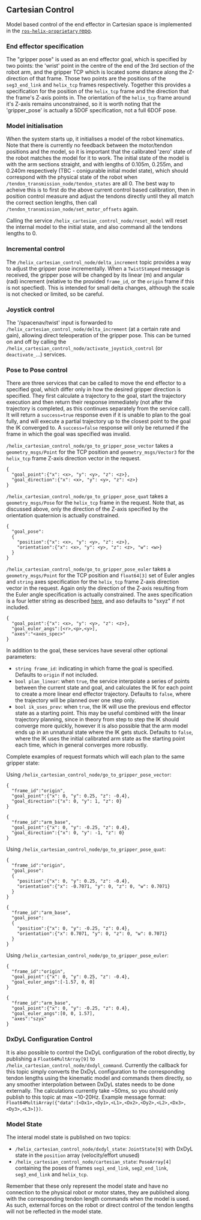 ## Cartesian Control
Model based control of the end effector in Cartesian space is implemented in the [`ros-helix-proprietary` repo](https://github.com/helix-robotics-ag/ros-helix-proprietary). 

### End effector specification
The "gripper pose" is used as an end effector goal, which is specified by two points: the 'wrist' point in the centre of the end of the 3rd section of the robot arm, and the gripper TCP which is located some distance along the Z-direction of that frame. Those two points are the positions of the `seg3_end_link` and `helix_tcp` frames respectively. Together this provides a specification for the position of the `helix_tcp` frame and the direction that the frame's Z-axis points in. The orientation of the `helix_tcp` frame around it's Z-axis remains unconstrained, so it is worth noting that the 'gripper_pose' is actually a 5DOF specification, not a full 6DOF pose.

### Model initialisation
When the system starts up, it initialises a model of the robot kinematics. Note that there is currently no feedback between the motor/tendon positions and the model, so it is important that the calibrated 'zero' state of the robot matches the model for it to work. The initial state of the model is with the arm sections straight, and with lengths of 0.105m, 0.255m, and 0.240m respectively (TBC - conigurable initial model state), which should correspond with the physical state of the robot when `/tendon_transmission_node/tendon_states` are all 0. The best way to acheive this is to first do the above current control based calibration, then in position control measure and adjust the tendons directly until they all match the correct section lengths, then call `/tendon_transmission_node/set_motor_offsets` again.

Calling the service `/helix_cartesian_control_node/reset_model` will reset the internal model to the initial state, and also command all the tendons lengths to 0.

### Incremental control
The `/helix_cartesian_control_node/delta_increment` topic provides a way to adjust the gripper pose incrementally. When a `TwistStamped` message is received, the gripper pose will be changed by its linear (m) and angular (rad) increment (relative to the provided `frame_id`, or the `origin` frame if this is not specfied). This is intended for small delta changes, although the scale is not checked or limited, so be careful.

### Joystick control
The '/spacenav/twist' input is forwarded to `/helix_cartesian_control_node/delta_increment` (at a certain rate and gain), allowing direct teleoperation of the gripper pose. This can be turned on and off by calling the `/helix_cartesian_control_node/activate_joystick_control` (or `deactivate_`...) services.

### Pose to Pose control
There are three services that can be called to move the end effector to a specified goal, which differ only in how the desired gripper direction is specified. They first calculate a trajectory to the goal, start the trajectory execution and then return their response immediately (not after the trajectory is completed, as this continues separately from the service call). It will return a `success=true` response even if it is unable to plan to the goal fully, and will execute a partial trajectory up to the closest point to the goal the IK converged to. A `success=false` response will only be returned if the frame in which the goal was specified was invalid.

`/helix_cartesian_control_node/go_to_gripper_pose_vector` takes a `geometry_msgs/Point` for the TCP position and `geometry_msgs/Vector3` for the `helix_tcp` frame Z-axis direction vector in the request.
```
{
  "goal_point":{"x": <x>, "y": <y>, "z": <z>},
  "goal_direction":{"x": <x>, "y": <y>, "z": <z>}
}
```
`/helix_cartesian_control_node/go_to_gripper_pose_quat` takes a `geometry_msgs/Pose` for the `helix_tcp` frame in the request. Note that, as discussed above, only the direction of the Z-axis specified by the orientation quaternion is actually constrained.
```
{
  "goal_pose":
  {
    "position":{"x": <x>, "y": <y>, "z": <z>},
    "orientation":{"x": <x>, "y": <y>, "z": <z>, "w": <w>}
  }
}
```
`/helix_cartesian_control_node/go_to_gripper_pose_euler` takes a `geometry_msgs/Point` for the TCP position and `float64[3]` set of Euler angles and `string` axes specification for the `helix_tcp` frame Z-axis direction vector in the request. Again only the direction of the Z-axis resulting from the Euler angle specification is actually constrained. The axes specification is a four letter string as described [here](https://matthew-brett.github.io/transforms3d/reference/transforms3d.euler.html#specifying-angle-conventions), and aso defaults to "sxyz" if not included.
```
{
  "goal_point":{"x": <x>, "y": <y>, "z": <z>},
  "goal_euler_angs":[<r>,<p>,<y>],
  "axes":"<axes_spec>"
}
```
In addition to the goal, these services have several other optional parameters:
- `string frame_id`: indicating in which frame the goal is specified. Defaults to `origin` if not included.
- `bool plan_linear`: when `true`, the service interpolate a series of points between the current state and goal, and calculates the IK for each point to create a more linear end effector trajectory. Defaults to `false`, where the trajectory will be planned over one step only.
- `bool ik_uses_prev`: when `true`, the IK will use the previous end effector state as a starting point. This may be useful combined with the linear trajectory planning, since in theory from step to step the IK should converge more quickly, however it is also possible that the arm model ends up in an unnatural state where the IK gets stuck. Defaults to `false`, where the IK uses the initial calibrated arm state as the starting point each time, which in general converges more robustly.

Complete examples of request formats which will each plan to the same gripper state:

Using `/helix_cartesian_control_node/go_to_gripper_pose_vector`:
```
{
  "frame_id":"origin",
  "goal_point":{"x": 0, "y": 0.25, "z": -0.4},
  "goal_direction":{"x": 0, "y": 1, "z": 0}
}
```
```
{
  "frame_id":"arm_base",
  "goal_point":{"x": 0, "y": -0.25, "z": 0.4},
  "goal_direction":{"x": 0, "y": -1, "z": 0}
}
```

Using `/helix_cartesian_control_node/go_to_gripper_pose_quat`:
```
{
  "frame_id":"origin",
  "goal_pose":
  {
    "position":{"x": 0, "y": 0.25, "z": -0.4},
    "orientation":{"x": -0.7071, "y": 0, "z": 0, "w": 0.7071}
  }
}
```
```
{
  "frame_id":"arm_base",
  "goal_pose":
  {
    "position":{"x": 0, "y": -0.25, "z": 0.4},
    "orientation":{"x": 0.7071, "y": 0, "z": 0, "w": 0.7071}
  }
}
```

Using `/helix_cartesian_control_node/go_to_gripper_pose_euler`:
```
{
  "frame_id":"origin",
  "goal_point":{"x": 0, "y": 0.25, "z": -0.4},
  "goal_euler_angs":[-1.57, 0, 0]
}
```
```
{
  "frame_id":"arm_base",
  "goal_point":{"x": 0, "y": -0.25, "z": 0.4},
  "goal_euler_angs":[0, 0, 1.57],
  "axes":"szyx"
}
```

### DxDyL Configuration Control
It is also possible to control the DxDyL configuration of the robot directly, by publishing a `Float64MultArray[9]` to `/helix_cartesian_control_node/dxdyl_command`. Currently the callback for this topic simply converts the DxDyL configuration to the corresponding tendon lengths using the kinematic model and commands them directly, so any smoother interpolation between DxDyL states needs to be done externally. The calculations currently take ~50ms, so you should only publish to this topic at max ~10-20Hz. Example message format: `Float64MultiArray({"data":[<Dx1>,<Dy1>,<L1>,<Dx2>,<Dy2>,<L2>,<Dx3>,<Dy3>,<L3>]})`.

### Model State
The interal model state is published on two topics: 
- `/helix_cartesian_control_node/dxdyl_state`: `JointState[9]` with DxDyL state in the `position` array (velocity/effort unused)
- `/helix_cartesian_control_node/cartesian_state`: `PoseArray[4]` containing the poses of frames `seg1_end_link`, `seg2_end_link`, `seg3_end_link` and `helix_tcp`.

Remember that these only represent the model state and have no connection to the physical robot or motor states, they are published along with the corresponding tendon length commands when the model is used. As such, external forces on the robot or direct control of the tendon lengths will not be reflected in the model state.